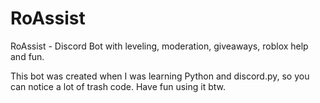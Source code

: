 # RoAssist
RoAssist - Discord Bot with leveling, moderation, giveaways, roblox help and fun.

This bot was created when I was learning Python and discord.py, so you can notice a lot of trash code. Have fun using it btw.